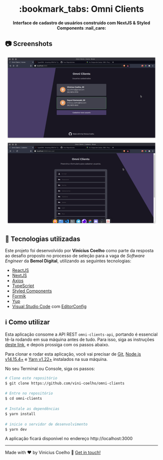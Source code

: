 <h1 align="center">
    <br>
    :bookmark_tabs: Omni Clients
</h1>

<h4 align="center">
  Interface de cadastro de usuários construído com NextJS & Styled Components :nail_care:
</h4>

## :camera: Screenshots

<div align="center">
    <img src="./public/screenshot_home.png" width="500" alt="Main page"/>
</div>
<div align="center">
    <img src="./public/screenshot_form.png" width="500" alt="Main page"/>
</div>

## :rocket: Tecnologias utilizadas

Este projeto foi desenvolvido por **Vinícius Coelho** como parte da resposta ao desafio proposto no processo de seleção para a vaga de *Software Engineer* da **Bemol Digital**, utilizando as seguintes tecnologias:

-  [ReactJS][react]
-  [NextJS][nextjs]
-  [Axios][axios]
-  [TypeScript][ts]
-  [Styled Components][sc]
-  [Formik][formik]
-  [Yup][yup]
-  [Visual Studio Code][vc] com [EditorConfig][vceditconfig]

## :information_source: Como utilizar

Esta aplicação consome a API REST `omni-clients-api`, portando é essencial tê-la rodando em sua máquina antes de tudo. Para isso, siga as instruções [deste link](https://github.com/vini-coelho/omni-clients-api), e depois prossiga com os passos abaixo.

Para clonar e rodar esta aplicação, você vai precisar de [Git](https://git-scm.com), [Node.js v14.15.4+][nodejs] e [Yarn v1.22+][yarn] instalados na sua máquina.

No seu Terminal ou Console, siga os passos:

```bash
# Clone este repositório
$ git clone https://github.com/vini-coelho/omni-clients

# Entre no repositório
$ cd omni-clients

# Instale as dependências
$ yarn install

# inicie o servidor de desenvolvimento
$ yarn dev
```


A aplicação ficará disponível no endereço http://localhost:3000

---

Made with ♥ by Vinicius Coelho :wave: [Get in touch!](https://www.linkedin.com/in/viniciustcoelho/)

[nodejs]: https://nodejs.org/
[yarn]: https://yarnpkg.com/
[npm]: https://www.npmjs.com/
[vc]: https://code.visualstudio.com/
[vceditconfig]: https://marketplace.visualstudio.com/items?itemName=EditorConfig.EditorConfig
[vceslint]: https://marketplace.visualstudio.com/items?itemName=dbaeumer.vscode-**eslint**
[express]: https://expressjs.com/
[typeorm]: https://typeorm.io/
[ts]: https://www.typescriptlang.org/
[sqlite]: https://www.sqlite.org/
[cors]: https://www.npmjs.com/package/cors
[react]: https://pt-br.reactjs.org/
[nextjs]: https://nextjs.org/
[sc]: https://styled-components.com/
[axios]: https://github.com/axios/axios
[formik]: https://formik.org/
[yup]: https://github.com/jquense/yup


